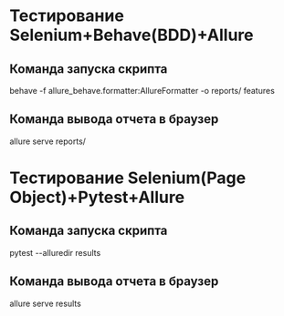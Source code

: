 # Тестирование Selenium+Behave(BDD)+Allure
## Команда запуска скрипта
behave -f allure_behave.formatter:AllureFormatter -o reports/ features
## Команда вывода отчета в браузер
allure serve reports/
# Тестирование Selenium(Page Object)+Pytest+Allure
## Команда запуска скрипта
pytest --alluredir results
## Команда вывода отчета в браузер
allure serve results